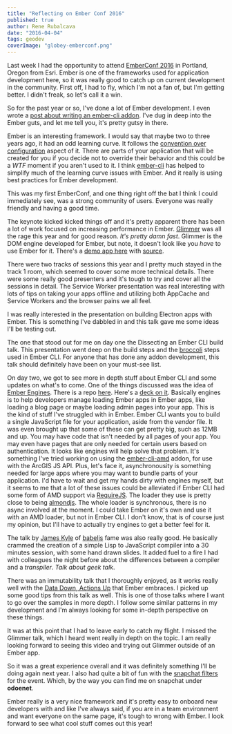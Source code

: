 ```yaml
---
title: "Reflecting on Ember Conf 2016"
published: true
author: Rene Rubalcava
date: "2016-04-04"
tags: geodev
coverImage: "globey-emberconf.png"
---
```


Last week I had the opportunity to attend [EmberConf 2016](http://emberconf.com/) in Portland, Oregon from Esri. Ember is one of the frameworks used for application development here, so it was really good to catch up on current development in the community. First off, I had to fly, which I'm not a fan of, but I'm getting better. I didn't freak, so let's call it a win.

So for the past year or so, I've done a lot of Ember development. I even wrote a [post about writing an ember-cli addon](http://odoe.net/blog/five-things-i-learned-writing-an-ember-cli-addon/). I've dug in deep into the Ember guts, and let me tell you, it's pretty gutsy in there.

Ember is an interesting framework. I would say that maybe two to three years ago, it had an odd learning curve. It follows the [convention over configuration](http://johnotander.com/ember/2015/02/03/convention-over-configuration/) aspect of it. There are parts of your application that will be created for you if you decide not to override their behavior and this could be a _WTF_ moment if you aren't used to it. I think [ember-cli](http://ember-cli.com/) has helped to simplify much of the learning curve issues with Ember. And it really is using best practices for Ember development.

This was my first EmberConf, and one thing right off the bat I think I could immediately see, was a strong community of users. Everyone was really friendly and having a good time.

The keynote kicked kicked things off and it's pretty apparent there has been a lot of work focused on increasing performance in Ember. [Glimmer](https://github.com/tildeio/glimmer) was all the rage this year and for good reason. _It's pretty damn fast_. Glimmer is the DOM engine developed for Ember, but note, it doesn't look like you _have_ to use Ember for it. There's a [demo app here](https://dbmonster.firebaseapp.com/) with [source](https://github.com/wycats/dbmonster).

There were two tracks of sessions this year and I pretty much stayed in the track 1 room, which seemed to cover some more technical details. There were some really good presenters and it's tough to try and cover all the sessions in detail. The Service Worker presentation was real interesting with lots of tips on taking your apps offline and utilizing both AppCache and Service Workers and the browser pains we all feel.

I was really interested in the presentation on building Electron apps with Ember. This is something I've dabbled in and this talk gave me some ideas I'll be testing out.

The one that stood out for me on day one the Dissecting an Ember CLI build talk. This presentation went deep on the build steps and the [broccoli](http://broccolijs.com/) steps used in Ember CLI. For anyone that has done any addon development, this talk should definitely have been on your must-see list.

On day two, we got to see more in depth stuff about Ember CLI and some updates on what's to come. One of the things discussed was the idea of [Ember Engines](https://github.com/emberjs/rfcs/pull/10). There is a repo [here](https://github.com/dgeb/ember-engines). Here's a [deck on it](https://speakerdeck.com/dgeb/introducing-ember-engines). Basically engines is to help developers manage loading Ember apps in Ember apps, like loading a blog page or maybe loading admin pages into your app. This is the kind of stuff I've struggled with in Ember. Ember CLI wants you to build a single JavaScript file for your application, aside from the _vendor_ file. It was even brought up that some of these can get pretty big, such as 12MB and up. You may have code that isn't needed by all pages of your app. You may even have pages that are only needed for certain users based on authentication. It looks like engines will help solve that problem. It's something I've tried working on using the [ember-cli-amd](https://github.com/esri/ember-cli-amd) addon, for use with the ArcGIS JS API. Plus, let's face it, asynchronousity is something needed for large apps where you may want to bundle parts of your application. I'd have to wait and get my hands dirty with engines myself, but it seems to me that a lot of these issues could be alleviated if Ember CLI had some form of AMD support via [RequireJS](http://requirejs.org/). The loader they use is pretty close to being [almondjs](https://github.com/requirejs/almond). The whole loader is synchronous, there is no async involved at the moment. I could take Ember on it's own and use it with an AMD loader, but not in Ember CLI. I don't know, that is of course just my opinion, but I'll have to actually try engines to get a better feel for it.

The talk by [James Kyle](https://github.com/thejameskyle) of [babeljs](https://babeljs.io/) fame was also really good. He basically crammed the creation of a simple Lisp to JavaScript compiler into a 30 minutes session, with some hand drawn slides. It added fuel to a fire I had with colleagues the night before about the differences between a compiler and a _transpiler_. _Talk about geek talk_.

There was an immutability talk that I thoroughly enjoyed, as it works really well with the [Data Down, Actions Up](https://dockyard.com/blog/2015/10/14/best-practices-data-down-actions-up) that Ember embraces. I picked up some good tips from this talk as well. This is one of those talks where I want to go over the samples in more depth. I follow some similar patterns in my development and I'm always looking for some in-depth perspective on these things.

It was at this point that I had to leave early to catch my flight. I missed the Glimmer talk, which I heard went really in depth on the topic. I am really looking forward to seeing this video and trying out Glimmer outside of an Ember app.

So it was a great experience overall and it was definitely something I'll be doing again next year. I also had quite a bit of fun with the [snapchat filters](https://twitter.com/odoenet/status/714837664092987392) for the event. Which, by the way you can find me on snapchat under **odoenet**.

Ember really is a very nice framework and it's pretty easy to onboard new developers with and like I've always said, if you are in a team environment and want everyone on the same page, it's tough to wrong with Ember. I look forward to see what cool stuff comes out this year!

